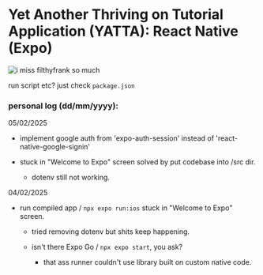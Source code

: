 # Yet Another Thriving on Tutorial Application (YATTA): React Native (Expo)
![i miss filthyfrank so much](https://media.tenor.com/vBAMl2CDJw8AAAAM/filthy-frank-yatta.gif)


run script etc? just check `package.json`

### personal log (dd/mm/yyyy):

05/02/2025
- implement google auth from 'expo-auth-session' instead of 'react-native-google-signin'

- stuck in "Welcome to Expo" screen solved by put codebase into /src dir.

    - dotenv still not working.

04/02/2025

- run compiled app / `npx expo run:ios` stuck in "Welcome to Expo" screen.

    - tried removing dotenv but shits keep happening.

    - isn't there Expo Go / `npx expo start`, you ask?

        - that ass runner couldn't use library built on custom native code.
